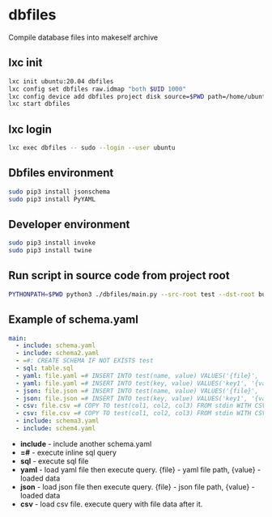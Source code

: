 # dbfiles
Compile database files into makeself archive

## lxc init

```bash
lxc init ubuntu:20.04 dbfiles
lxc config set dbfiles raw.idmap "both $UID 1000"
lxc config device add dbfiles project disk source=$PWD path=/home/ubuntu/dbfiles
lxc start dbfiles
```

## lxc login

```bash
lxc exec dbfiles -- sudo --login --user ubuntu
```

## Dbfiles environment
```bash
sudo pip3 install jsonschema
sudo pip3 install PyYAML
```

## Developer environment

```bash
sudo pip3 install invoke
sudo pip3 install twine
```

## Run script in source code from project root

```bash
PYTHONPATH=$PWD python3 ./dbfiles/main.py --src-root test --dst-root build/test --schemas main.yaml
```

## Example of schema.yaml

```yaml
main:
  - include: schema.yaml
  - include: schema2.yaml
  - =#: CREATE SCHEMA IF NOT EXISTS test
  - sql: table.sql
  - yaml: file.yaml =# INSERT INTO test(name, value) VALUES('{file}', '{value}')
  - yaml: file.yaml =# INSERT INTO test(key, value) VALUES('key1', '{value}'->>'key1', 'key2', '{value}'->> key2)
  - json: file.json =# INSERT INTO test(name, value) VALUES('{file}', '{value}')
  - json: file.json =# INSERT INTO test(key, value) VALUES('key1', '{value}'->>'key1', 'key2', '{value}'->> key2)
  - csv: file.csv =# COPY TO test(col1, col2, col3) FROM stdin WITH CSV HEADER
  - csv: file.csv =# COPY TO test(col1, col2, col3) FROM stdin WITH CSV
  - include: schema3.yaml
  - include: schem4.yaml

```

 * **include** - include another schema.yaml
 * **=#** - execute inline sql query
 * **sql** - execute sql file
 * **yaml** - load yaml file then execute query. {file} - yaml file path, {value} - loaded data
 * **json** - load json file then execute query. {file} - json file path, {value} - loaded data
 * **csv** - load csv file. execute query with file data after it.
